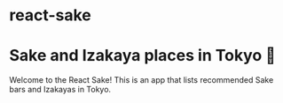 # react-sake

# Sake and Izakaya places in Tokyo 🍶

Welcome to the React Sake! This is an app that lists recommended Sake bars and Izakayas in Tokyo.
